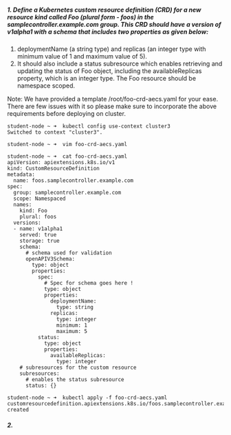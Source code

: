 ##### 1. Define a Kubernetes custom resource definition (CRD) for a new resource kind called Foo (plural form - foos) in the samplecontroller.example.com group. This CRD should have a version of v1alpha1 with a schema that includes two properties as given below:


1. deploymentName (a string type) and replicas (an integer type with minimum value of 1 and maximum value of 5).
2. It should also include a status subresource which enables retrieving and updating the status of Foo object, including the availableReplicas property, which is an integer type.
The Foo resource should be namespace scoped.

Note: We have provided a template /root/foo-crd-aecs.yaml for your ease. There are few issues with it so please make sure to incorporate the above requirements before deploying on cluster.

```
student-node ~ ➜  kubectl config use-context cluster3
Switched to context "cluster3".

student-node ~ ➜  vim foo-crd-aecs.yaml

student-node ~ ➜  cat foo-crd-aecs.yaml 
apiVersion: apiextensions.k8s.io/v1
kind: CustomResourceDefinition
metadata:
  name: foos.samplecontroller.example.com
spec:
  group: samplecontroller.example.com
  scope: Namespaced
  names:
    kind: Foo
    plural: foos
  versions:
  - name: v1alpha1
    served: true
    storage: true
    schema:
      # schema used for validation
      openAPIV3Schema:
        type: object
        properties:
          spec:
            # Spec for schema goes here !
            type: object
            properties:
              deploymentName:
                type: string
              replicas:
                type: integer
                minimum: 1
                maximum: 5
          status:
            type: object
            properties:
              availableReplicas:
                type: integer
    # subresources for the custom resource
    subresources:
      # enables the status subresource
      status: {}

student-node ~ ➜  kubectl apply -f foo-crd-aecs.yaml
customresourcedefinition.apiextensions.k8s.io/foos.samplecontroller.example.com created

```

##### 2. 